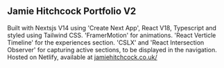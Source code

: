 ## Jamie Hitchcock Portfolio V2

Built with Nextsjs V14 using 'Create Next App', React V18, Typescript and styled using Tailwind CSS.
'FramerMotion' for animations.
'React Verticle Timeline' for the experiences section.
'CSLX' and 'React Intersection Observer' for capturing active sections, to be displayed in the navigation.
Hosted on Netlify, available at [jamiehitchcock.co.uk/](https://jamiehitchcock.co.uk/)